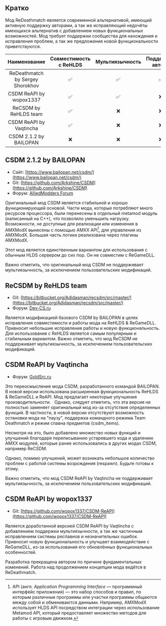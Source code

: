 ## Кратко
Мод ReDeathmatch является современной альтернативой, имеющий активную поддержку авторами, а так же исправляющий недочёты имеющихся альтернатив с добавлением новых функциональных возможностей. Мод требует поддержки сообщества для нахождения и исправления проблем, а так же предложения новой функциональности приветствуются.

| Наименование                      | Совместимость с ReHLDS | Мультиязычность | Поддержка автора | Документация | Стабильность |
| :-------------------------------: | :--------------------: | :-------------: | :--------------: | :----------: | :----------: |
| ReDeathmatch by Sergey Shorokhov  | ✅                    | ✅              | ✅              | ✅           | ❌ (beta)    |
| CSDM ReAPI by wopox1337           | ✅                    | ✅              | ❌              | ❌           | ✅           |
| ReCSDM by ReHLDS team             | ✅                    | ❌              | ❌              | ❌           | ✅           |
| CSDM ReAPI by Vaqtincha           | ✅                    | ❌              | ❌              | ❌           | ❌           |
| CSDM 2.1.2 by BAILOPAN            | ❌                    | ❌              | ❌              | ✅           | ✅           |

## CSDM 2.1.2 by BAILOPAN
- Сайт: [https://www.bailopan.net/csdm/](https://www.bailopan.net/csdm/)
- Git: [https://github.com/Arkshine/CSDM](https://github.com/Arkshine/CSDM)
- Форум: [AlliedModders Forum](https://forums.alliedmods.net/forumdisplay.php?f=87)

Оригинальный мод CSDM является стабильной и хорошо функционирующей основой. Части мода, которые потребляют много ресурсов процессора, были перенесены в отдельный metamod модуль (написанный на C++), что позволило уменьшить нагрузку. Возможности, не доступные для реализации или изменения в AMXModX вынесены с помощью AMXX API[^1], для управления из AMXModX. Большая часть логики реализована через плагины AMXModX.

Этот мод является единственным вариантом для использования с обычным HLDS сервером до сих пор. Он не совместим с ReGameDLL.

Важно отметить, что оригинальный мод CSDM не поддерживает мультиязычность, за исключением пользовательских модификаций.

## ReCSDM by ReHLDS team
- Git: [https://bitbucket.org/Adidasman/recsdm/src/master/](https://bitbucket.org/Adidasman/recsdm/src/master/)
- Форум: [Dev-CS.ru](https://dev-cs.ru/resources/74/)

Является модификацией базового CSDM by BAILOPAN в целях исправления совместимости и работы мода на ReHLDS & ReGameDLL. 
Привносит небольшие исправления работы и новую функциональность.
Для использования с ReHLDS является самым популярным и стабильным вариантом. 
Важно отметить, что мод ReCSDM не поддерживает мультиязычность, за исключением пользовательских модификаций.

## CSDM ReAPI by Vaqtincha
- Форум: [GoldSrc.ru](https://goldsrc.ru/threads/1955/)

Это переосмысление мода CSDM, разработанного командой BAILOPAN. В новой версии использована расширенная функциональность ReHLDS & ReGameDLL и ReAPI. Мод предлагает некоторые улучшения производительности.
 
Однако, следует отметить, что эта версия не полностью заменяет оригинальный мод из-за отсутствия определенных функций. В частности, в новой версии отсутствуют возможность остановки мода на "паузу", поддержка командного режима Team Deathmatch и режим спавна предметов (csdm_items).

Несмотря на это, было добавлено множество новых функций и улучшений благодаря переписыванию устаревшего кода и удалению AMXX модулей, которые ранее использовались в других модах CSDM, например ReCSDM. 

Однако, помимо улучшений, может возникать небольшое количество проблем с работой системы возрождения (respawn). Будьте готовы к этому.

Важно отметить, что мод CSDM ReAPI by Vaqtincha не поддерживает мультиязычность, за исключением пользовательских модификаций.

## CSDM ReAPI by wopox1337
- Git: [https://github.com/wopox1337/CSDM-ReAPI](https://github.com/wopox1337/CSDM-ReAPI)

Является доработанной версией CSDM ReAPI by Vaqtincha с добавлением поддержки мультиязычности, а так же частичным исправлением системы респавнов и незначительных ошибок. Привносит новую функциональность и улучшает взаимодействие с ReGameDLL, из-за использования его обновлённых функциональных особенностей.

Разработка прекращена автором по причине фундаментальных изменений. Работа над продолжением концепции мода ведётся в ReDeathmatch.

[^1]: API (англ. *Application Programming Interface* — программный интерфейс приложения) — это набор способов и правил, по которым различные программы или участки программы общаются между собой и обмениваются данными. Например, AMXModX использует HLDS API посредством интеграции через использование Metamod API, который предоставляет множество методов для работы с игровым движком.

